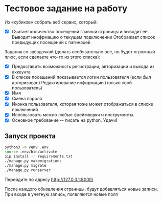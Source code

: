 # Тестовое задание на работу

Из «кубиков» собрать веб сервис, который:

- [x] Считает количество посещений главной страницы и выводит её.
Выводит инофрмацию о текущем подключении
Отображает список предыдущих посещений с пагинацей.

Задания со звёздочкой (делать необязательно все, но будет огромный плюс, если сделаете что-то из этого списка):

- [x] Предоставить возможность регистрации, авторизации и выхода из аккаунта
- [x] В списке посещений показывается логин пользователя (если был авторизован)
Редактирование информации (только свой пользователь)
- [x] Имя
- [x] Смена пароля
- [x] Иконка пользователя, которая тоже может отображаться в списке поключений
- [x] Использовать можно любые фреймворки и инструменты.
- [x] Основное требование -- писать на python. Удачи!	

## Запуск проекта
```bash
python3 -m venv .env
source .env/bin/activate
pip install -r requirements.txt
./manage.py makemigrations
./manage.py migrate
./manage.py runserver
```
Перейдите по адресу http://127.0.0.1:8000/

После каждого обновления страницы, будут добавляться новые записи. При входе в учетную запись, появляются новые поля